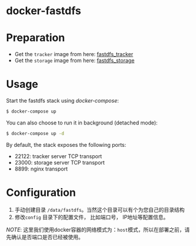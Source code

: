 # docker-fastdfs

# Preparation
* Get the `tracker` image from here: [fastdfs_tracker](https://github.com/Evan1120/fastdfs_tracker)
* Get the `storage` image from here: [fastdfs_storage](https://github.com/Evan1120/fastdfs_storage)

# Usage

Start the fastdfs stack using *docker-compose*:

```bash
$ docker-compose up
```
You can also choose to run it in background (detached mode):

```bash
$ docker-compose up -d
```

By default, the stack exposes the following ports:
* 22122: tracker server TCP transport
* 23000: storage server TCP transport
* 8899:  nginx transport


# Configuration

1. 手动创建目录 `/data/fastdfs`。当然这个目录可以有个为您自己的目录结构
2. 修改`config` 目录下的配置文件， 比如端口号， IP地址等配置信息。

*NOTE*: 这里我们使用docker容器的网络模式为：`host`模式，所以在部署之前，请先确认是否端口是否已经被使用。


